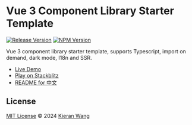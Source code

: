 # Vue 3 Component Library Starter Template

[![Release Version](https://img.shields.io/github/v/release/starter-collective/starter-ui-vue3?style=flat&label=released&color=%2309090b)](https://github.com/starter-collective/starter-ui-vue3/releases)
[![NPM Version](https://img.shields.io/npm/v/starter-ui-vue3?style=flat&label=npm&color=09090b)](https://www.npmjs.com/package/starter-ui-vue3)

Vue 3 component library starter template, supports Typescript, import on demand, dark mode, I18n and SSR.

- [Live Demo](https://starter-ui-vue3.netlify.app/)
- [Play on Stackblitz](https://stackblitz.com/github/starter-collective/starter-ui-vue3)
- [README for 中文](./README.zh.md)

## License

[MIT License](./LICENSE) © 2024 [Kieran Wang](https://github.com/kieranwv/)

